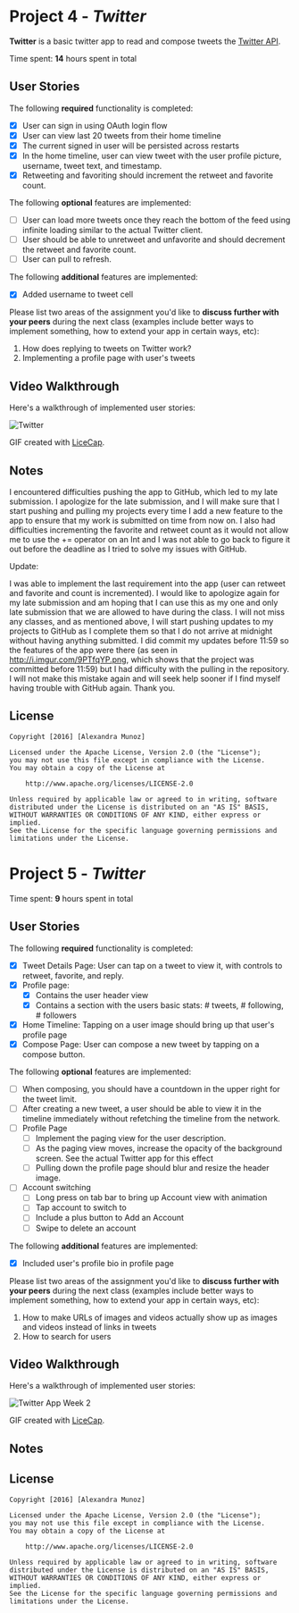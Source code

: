 # Project 4 - *Twitter*

**Twitter** is a basic twitter app to read and compose tweets the [Twitter API](https://apps.twitter.com/).

Time spent: **14** hours spent in total

## User Stories

The following **required** functionality is completed:

- [X] User can sign in using OAuth login flow
- [X] User can view last 20 tweets from their home timeline
- [X] The current signed in user will be persisted across restarts
- [X] In the home timeline, user can view tweet with the user profile picture, username, tweet text, and timestamp.
- [X] Retweeting and favoriting should increment the retweet and favorite count.

The following **optional** features are implemented:

- [ ] User can load more tweets once they reach the bottom of the feed using infinite loading similar to the actual Twitter client.
- [ ] User should be able to unretweet and unfavorite and should decrement the retweet and favorite count.
- [ ] User can pull to refresh.

The following **additional** features are implemented:

- [X] Added username to tweet cell

Please list two areas of the assignment you'd like to **discuss further with your peers** during the next class (examples include better ways to implement something, how to extend your app in certain ways, etc):

1. How does replying to tweets on Twitter work?
2. Implementing a profile page with user's tweets

## Video Walkthrough 

Here's a walkthrough of implemented user stories:

<img src='http://i.imgur.com/ACcIjAN.gif' title='Twitter' width='' alt='Twitter' />

GIF created with [LiceCap](http://www.cockos.com/licecap/).

## Notes

I encountered difficulties pushing the app to GitHub, which led to my late submission. I apologize for the late submission, and I will make sure that I start pushing and pulling my projects every time I add a new feature to the app to ensure that my work is submitted on time from now on. I also had difficulties incrementing the favorite and retweet count as it would not allow me to use the += operator on an Int and I was not able to go back to figure it out before the deadline as I tried to solve my issues with GitHub. 

Update: 

I was able to implement the last requirement into the app (user can retweet and favorite and count is incremented). I would like to apologize again for my late submission and am hoping that I can use this as my one and only late submission that we are allowed to have during the class. I will not miss any classes, and as mentioned above, I will start pushing updates to my projects to GitHub as I complete them so that I do not arrive at midnight without having anything submitted. I did commit my updates before 11:59 so the features of the app were there (as seen in http://i.imgur.com/9PTfqYP.png, which shows that the project was committed before 11:59) but I had difficulty with the pulling in the repository. I will not make this mistake again and will seek help sooner if I find myself having trouble with GitHub again. Thank you. 

## License

    Copyright [2016] [Alexandra Munoz]

    Licensed under the Apache License, Version 2.0 (the "License");
    you may not use this file except in compliance with the License.
    You may obtain a copy of the License at

        http://www.apache.org/licenses/LICENSE-2.0

    Unless required by applicable law or agreed to in writing, software
    distributed under the License is distributed on an "AS IS" BASIS,
    WITHOUT WARRANTIES OR CONDITIONS OF ANY KIND, either express or implied.
    See the License for the specific language governing permissions and
    limitations under the License.


# Project 5 - *Twitter*

Time spent: **9** hours spent in total

## User Stories

The following **required** functionality is completed:

- [X] Tweet Details Page: User can tap on a tweet to view it, with controls to retweet, favorite, and reply.
- [X] Profile page:
   - [X] Contains the user header view
   - [X] Contains a section with the users basic stats: # tweets, # following, # followers
- [X] Home Timeline: Tapping on a user image should bring up that user's profile page
- [X] Compose Page: User can compose a new tweet by tapping on a compose button.

The following **optional** features are implemented:

- [ ] When composing, you should have a countdown in the upper right for the tweet limit.
- [ ] After creating a new tweet, a user should be able to view it in the timeline immediately without refetching the timeline from the network.
- [ ] Profile Page
   - [ ] Implement the paging view for the user description.
   - [ ] As the paging view moves, increase the opacity of the background screen. See the actual Twitter app for this effect
   - [ ] Pulling down the profile page should blur and resize the header image.
- [ ] Account switching
   - [ ] Long press on tab bar to bring up Account view with animation
   - [ ] Tap account to switch to
   - [ ] Include a plus button to Add an Account
   - [ ] Swipe to delete an account

The following **additional** features are implemented:

- [X] Included user's profile bio in profile page

Please list two areas of the assignment you'd like to **discuss further with your peers** during the next class (examples include better ways to implement something, how to extend your app in certain ways, etc):

1. How to make URLs of images and videos actually show up as images and videos instead of links in tweets
2. How to search for users

## Video Walkthrough 

Here's a walkthrough of implemented user stories:

<img src='http://i.imgur.com/sx0kpaC.gif' title='Twitter App Week 2' width='' alt='Twitter App Week 2' />

GIF created with [LiceCap](http://www.cockos.com/licecap/).

## Notes


## License

    Copyright [2016] [Alexandra Munoz]

    Licensed under the Apache License, Version 2.0 (the "License");
    you may not use this file except in compliance with the License.
    You may obtain a copy of the License at

        http://www.apache.org/licenses/LICENSE-2.0

    Unless required by applicable law or agreed to in writing, software
    distributed under the License is distributed on an "AS IS" BASIS,
    WITHOUT WARRANTIES OR CONDITIONS OF ANY KIND, either express or implied.
    See the License for the specific language governing permissions and
    limitations under the License.
